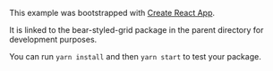 This example was bootstrapped with [Create React App](https://github.com/facebook/create-react-app).

It is linked to the bear-styled-grid package in the parent directory for development purposes.

You can run `yarn install` and then `yarn start` to test your package.

